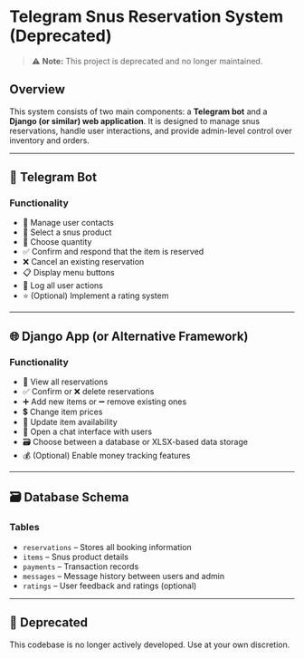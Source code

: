 # Telegram Snus Reservation System (Deprecated)

> ⚠️ **Note:** This project is deprecated and no longer maintained.

## Overview

This system consists of two main components: a **Telegram bot** and a **Django (or similar) web application**. It is designed to manage snus reservations, handle user interactions, and provide admin-level control over inventory and orders.

---

## 📱 Telegram Bot

### Functionality
- 📇 Manage user contacts
- 🧃 Select a snus product
- 🔢 Choose quantity
- ✅ Confirm and respond that the item is reserved
- ❌ Cancel an existing reservation
- 📋 Display menu buttons
- 📝 Log all user actions
- ⭐ (Optional) Implement a rating system

---

## 🌐 Django App (or Alternative Framework)

### Functionality
- 📖 View all reservations
- ✅ Confirm or ❌ delete reservations
- ➕ Add new items or ➖ remove existing ones
- 💲 Change item prices
- 🔄 Update item availability
- 💬 Open a chat interface with users
- 🗃️ Choose between a database or XLSX-based data storage
- 💰 (Optional) Enable money tracking features

---

## 🗃️ Database Schema

### Tables
- `reservations` – Stores all booking information
- `items` – Snus product details
- `payments` – Transaction records
- `messages` – Message history between users and admin
- `ratings` – User feedback and ratings (optional)

---

## 🚫 Deprecated

This codebase is no longer actively developed. Use at your own discretion.
